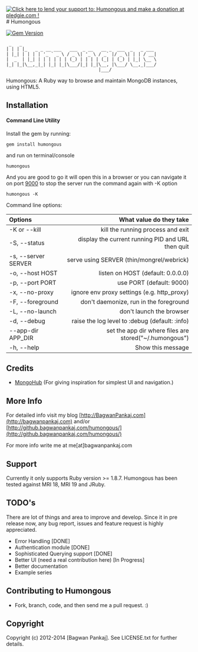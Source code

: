 <a href='https://pledgie.com/campaigns/24601' style="float:right"><img alt='Click here to lend your support to: Humongous  and make a donation at pledgie.com !' src='https://pledgie.com/campaigns/24601.png?skin_name=chrome' border='0' ></a>
<div style="clear:both;"></div>
# Humongous

[![Gem Version](https://badge.fury.io/rb/humongous.png)](http://badge.fury.io/rb/humongous)

     _   _                                                   
    | | | |_   _ _ __ ___   ___  _ __   __ _  ___  _   _ ___ 
    | |_| | | | | '_ ` _ \ / _ \| '_ \ / _` |/ _ \| | | / __|
    |  _  | |_| | | | | | | (_) | | | | (_| | (_) | |_| \__ \
    |_| |_|\__,_|_| |_| |_|\___/|_| |_|\__, |\___/ \__,_|___/
                                       |___/                 



Humongous: A Ruby way to browse and maintain MongoDB instances, using HTML5.

## Installation

#### Command Line Utility

Install the gem by running:

    gem install humongous

and run on terminal/console

    humongous

And you are good to go it will open this in a browser or you can navigate it on port [9000](http://0.0.0.0:9000)
to stop the server run the command again with -K option

    humongous -K

Command line options:

| **Options**           | **What value do they take**                                         |
|:----------------------|--------------------------------------------------------------------:|
| -K or --kill          | kill the running process and exit                                   |
| -S, --status          | display the current running PID and URL then quit                   |
| -s, --server SERVER   | serve using SERVER (thin/mongrel/webrick)                           |
| -o, --host HOST       | listen on HOST (default: 0.0.0.0)                                   |
| -p, --port PORT       | use PORT (default: 9000)                                            |
| -x, --no-proxy        | ignore env proxy settings (e.g. http_proxy)                         |
| -F, --foreground      | don't daemonize, run in the foreground                              |
| -L, --no-launch       | don't launch the browser                                            |
| -d, --debug           | raise the log level to :debug (default: :info)                      |
| --app-dir APP_DIR     | set the app dir where files are stored("~/.humongous")              |
| -h, --help            | Show this message                                                   |


## Credits

* [MongoHub](http://mongohub.todayclose.com/) (For giving inspiration for simplest UI and navigation.)

## More Info

For detailed info visit my blog [http://BagwanPankaj.com](http://bagwanpankaj.com) and/or [http://github.bagwanpankaj.com/humongous/](http://github.bagwanpankaj.com/humongous/)

For more info write me at me[at]bagwanpankaj.com

## Support

Currently it only supports Ruby version >= 1.8.7. Humongous has been tested against MRI 18, MRI 19 and JRuby.

## TODO's

There are lot of things and area to improve and develop. Since it in pre release now, any bug report, issues and feature request is highly appreciated.

* Error Handling [DONE]
* Authentication module [DONE]
* Sophisticated Querying support [DONE]
* Better UI (need a real contribution here) [In Progress]
* Better documentation
* Example series

## Contributing to Humongous
 
* Fork, branch, code, and then send me a pull request. :)

## Copyright

Copyright (c) 2012-2014 [Bagwan Pankaj]. See LICENSE.txt for further details.

